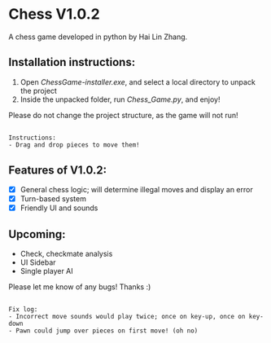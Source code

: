 # Chess V1.0.2
A chess game developed in python by Hai Lin Zhang.

## Installation instructions:
1. Open  _ChessGame-installer.exe_, and select a local directory to unpack the project 
2. Inside the unpacked folder, run _Chess_Game.py_, and enjoy!
  
Please do not change the project structure, as the game will not run!

##
```
Instructions:
- Drag and drop pieces to move them!
```

##
Features of V1.0.2:
-
- [x] General chess logic; will determine illegal moves and display an error
- [x] Turn-based system
- [x] Friendly UI and sounds

Upcoming:
- 
- Check, checkmate analysis
- UI Sidebar
- Single player AI

Please let me know of any bugs! Thanks :)
##
``` 
Fix log:
- Incorrect move sounds would play twice; once on key-up, once on key-down
- Pawn could jump over pieces on first move! (oh no)
```